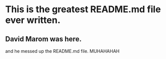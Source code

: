 # This is the greatest README.md file ever written.

## David Marom was here.
and he messed up the README.md file. 
MUHAHAHAH
